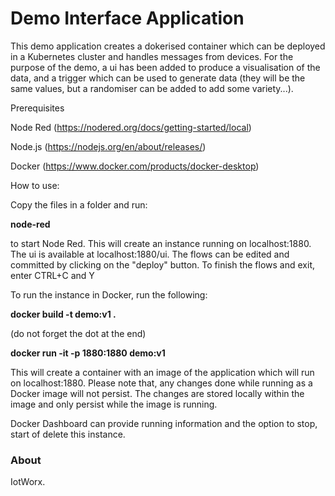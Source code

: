 Demo Interface Application
=======

This demo application creates a dokerised container which can be deployed in a Kubernetes cluster and handles messages from devices.
For the purpose of the demo, a ui has been added to produce a visualisation of the data, and a trigger which can be used to generate data (they will be the same values, but a randomiser can be added to add some variety...).

Prerequisites

Node Red (https://nodered.org/docs/getting-started/local)

Node.js  (https://nodejs.org/en/about/releases/)

Docker   (https://www.docker.com/products/docker-desktop)

How to use:

Copy the files in a folder and run:

<b>node-red</b>

to start Node Red. This will create an instance running on localhost:1880.
The ui is available at localhost:1880/ui.
The flows can be edited and committed by clicking on the "deploy" button.
To finish the flows and exit, enter CTRL+C and Y

To run the instance in Docker, run the following:

<b>docker build -t demo:v1 . </b>              

(do not forget the dot at the end)

<b>docker run -it -p 1880:1880 demo:v1 </b>

This will create a container with an image of the application which will run on localhost:1880. 
Please note that, any changes done while running as a Docker image will not persist. The changes are stored locally within the image and only persist while the image is running.

Docker Dashboard can provide running information and the option to stop, start of delete this instance.


### About

IotWorx. 
